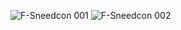 ![F-Sneedcon 001](https://user-images.githubusercontent.com/36342673/130373349-f4f7d5e5-f8a4-4923-91a2-14f6f69494e4.jpg)
![F-Sneedcon 002](https://user-images.githubusercontent.com/36342673/130373362-8cb4923f-7e22-4ceb-b5c6-db3e0b0f30d1.jpg)


